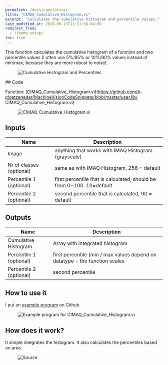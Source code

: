```yaml
---
permalink: /docs/cumulative/
title: "CIMAQ_Cumulative_Histogram.vi"
excerpt: "calculates the cumulative histogram and percentile values."
last_modified_at: 2018-09-13T11:31:38-04:00
redirect_from:
  - /theme-setup/
toc: true 
---
```


This function calculates the cumulative histogram of a function and two percentile values (I often use 5%/95% or 10%/90% values instead of min/max, because they are more robust to noise).

<figure>
  <img src="{{ '/assets/images/subvis/cumulative_overview.png' | relative_url }}" alt="Cumulative Histogram and Percentiles">
</figure>  
## Code

Function: [CIMAQ_Cumulative_Histogram.vi](https://github.com/b-ploetzeneder/MachineVisionCodeSnippets/blob/master/user.lib/ CIMAQ_Cumulative_Histogram.vi)

<figure>
  <img src="{{ '/assets/images/subvis/cumulative_function.png' | relative_url }}" alt="CIMAQ_Cumulative_Histogram.vi">
</figure>


 
## Inputs


| Name                                        | Description                                           |
| ------------------------------------------- | ----------------------------------------------------- |
| Image|  anything that works with IMAQ Histogram (grayscale) |
| Nr of classes (optional)|  same as with IMAQ Histogram, 256 = default |
| Percentile 1 (optional)|  first percentile that is calculated, should be from 0-100. 10=default |
| Percentile 2 (optional)|  second percentile that is calculated, 90 = default|


## Outputs

| Name                                        | Description                                           |
| ------------------------------------------- | ----------------------------------------------------- |
| Cumulative Histogram | Array with integrated histogram |
| Percentile 1 (optional)|  first percentile (min / max values depend on datatype - the function scales|
| Percentile 2 (optional)|  second percentile|


## How to use it

I put an [example program](https://github.com/b-ploetzeneder/MachineVisionCodeSnippets/blob/master/examples/Cumulative.vi) on Github.

<figure>
  <img src="{{ '/assets/images/subvis/cumulative_example.png' | relative_url }}" alt="Example program for CIMAQ_Cumulative_Histogram.vi">
</figure>

## How does it work?
 
 It simple integrates the histogram. It also calculates the percentiles based on area.
 <figure>
  <img src="{{ '/assets/images/subvis/cumulative_source.png' | relative_url }}" alt="Source">
</figure>
